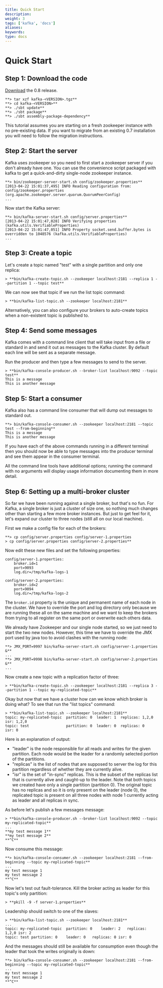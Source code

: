 ```yaml
---
title: Quick Start
description: 
weight: 3
tags: ['kafka', 'docs']
aliases: 
keywords: 
type: docs
---
```


# Quick Start

## Step 1: Download the code 

[Download](../downloads.html "Kafka downloads") the 0.8 release. 
    
    
    **> tar xzf kafka-<VERSION>.tgz**
    **> cd kafka-<VERSION>**
    **> ./sbt update**
    **> ./sbt package**
    **> ./sbt assembly-package-dependency**
    

This tutorial assumes you are starting on a fresh zookeeper instance with no pre-existing data. If you want to migrate from an existing 0.7 installation you will need to follow the migration instructions. 

## Step 2: Start the server

Kafka uses zookeeper so you need to first start a zookeeper server if you don't already have one. You can use the convenience script packaged with kafka to get a quick-and-dirty single-node zookeeper instance. 
    
    
    **> bin/zookeeper-server-start.sh config/zookeeper.properties**
    [2013-04-22 15:01:37,495] INFO Reading configuration from: config/zookeeper.properties (org.apache.zookeeper.server.quorum.QuorumPeerConfig)
    ...
    

Now start the Kafka server: 
    
    
    **> bin/kafka-server-start.sh config/server.properties**
    [2013-04-22 15:01:47,028] INFO Verifying properties (kafka.utils.VerifiableProperties)
    [2013-04-22 15:01:47,051] INFO Property socket.send.buffer.bytes is overridden to 1048576 (kafka.utils.VerifiableProperties)
    ...
    

## Step 3: Create a topic

Let's create a topic named "test" with a single partition and only one replica: 
    
    
    > **bin/kafka-create-topic.sh --zookeeper localhost:2181 --replica 1 --partition 1 --topic test**
    

We can now see that topic if we run the list topic command: 
    
    
    > **bin/kafka-list-topic.sh --zookeeper localhost:2181**
    

Alternatively, you can also configure your brokers to auto-create topics when a non-existent topic is published to. 

## Step 4: Send some messages

Kafka comes with a command line client that will take input from a file or standard in and send it out as messages to the Kafka cluster. By default each line will be sent as a separate message. 

Run the producer and then type a few messages to send to the server. 
    
    
    > **bin/kafka-console-producer.sh --broker-list localhost:9092 --topic test** 
    This is a message
    This is another message
    

## Step 5: Start a consumer

Kafka also has a command line consumer that will dump out messages to standard out. 
    
    
    **> bin/kafka-console-consumer.sh --zookeeper localhost:2181 --topic test --from-beginning**
    This is a message
    This is another message
    

If you have each of the above commands running in a different terminal then you should now be able to type messages into the producer terminal and see them appear in the consumer terminal. 

All the command line tools have additional options; running the command with no arguments will display usage information documenting them in more detail. 

## Step 6: Setting up a multi-broker cluster

So far we have been running against a single broker, but that's no fun. For Kafka, a single broker is just a cluster of size one, so nothing much changes other than starting a few more broker instances. But just to get feel for it, let's expand our cluster to three nodes (still all on our local machine). 

First we make a config file for each of the brokers: 
    
    
    **> cp config/server.properties config/server-1.properties 
    > cp config/server.properties config/server-2.properties**
    

Now edit these new files and set the following properties: 
    
    
     
    config/server-1.properties:
        broker.id=1
        port=9093
        log.dir=/tmp/kafka-logs-1
     
    config/server-2.properties:
        broker.id=2
        port=9094
        log.dir=/tmp/kafka-logs-2
    

The `broker.id` property is the unique and permanent name of each node in the cluster. We have to override the port and log directory only because we are running these all on the same machine and we want to keep the brokers from trying to all register on the same port or overwrite each others data. 

We already have Zookeeper and our single node started, so we just need to start the two new nodes. However, this time we have to override the JMX port used by java too to avoid clashes with the running node: 
    
    
    **> JMX_PORT=9997 bin/kafka-server-start.sh config/server-1.properties &**
    ...
    **> JMX_PORT=9998 bin/kafka-server-start.sh config/server-2.properties &**
    ...
    

Now create a new topic with a replication factor of three: 
    
    
    > **bin/kafka-create-topic.sh --zookeeper localhost:2181 --replica 3 --partition 1 --topic my-replicated-topic**
    

Okay but now that we have a cluster how can we know which broker is doing what? To see that run the "list topics" command: 
    
    
    > **bin/kafka-list-topic.sh --zookeeper localhost:2181**
    topic: my-replicated-topic  partition: 0  leader: 1  replicas: 1,2,0  isr: 1,2,0
    topic: test	                partition: 0  leader: 0  replicas: 0      isr: 0
    

Here is an explanation of output: 

  * "leader" is the node responsible for all reads and writes for the given partition. Each node would be the leader for a randomly selected portion of the partitions. 
  * "replicas" is the list of nodes that are supposed to server the log for this partition regardless of whether they are currently alive. 
  * "isr" is the set of "in-sync" replicas. This is the subset of the replicas list that is currently alive and caught-up to the leader. 
Note that both topics we created have only a single partition (partition 0). The original topic has no replicas and so it is only present on the leader (node 0), the replicated topic is present on all three nodes with node 1 currently acting as leader and all replicas in sync. 

As before let's publish a few messages message: 
    
    
    > **bin/kafka-console-producer.sh --broker-list localhost:9092 --topic my-replicated-topic**
    ...
    **my test message 1**
    **my test message 2**
    **^C** 
    

Now consume this message: 
    
    
    **> bin/kafka-console-consumer.sh --zookeeper localhost:2181 --from-beginning --topic my-replicated-topic**
    ...
    my test message 1
    my test message 2
    **^C**
    

Now let's test out fault-tolerance. Kill the broker acting as leader for this topic's only partition: 
    
    
    > **pkill -9 -f server-1.properties**
    

Leadership should switch to one of the slaves: 
    
    
    > **bin/kafka-list-topic.sh --zookeeper localhost:2181**
    ...
    topic: my-replicated-topic	partition: 0	leader: 2	replicas: 1,2,0	isr: 2
    topic: test	partition: 0	leader: 0	replicas: 0	isr: 0
    

And the messages should still be available for consumption even though the leader that took the writes originally is down: 
    
    
    **> bin/kafka-console-consumer.sh --zookeeper localhost:2181 --from-beginning --topic my-replicated-topic**
    ...
    my test message 1
    my test message 2
    **^C**
    
